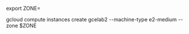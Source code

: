 
export ZONE=






gcloud compute instances create gcelab2 --machine-type e2-medium --zone $ZONE



